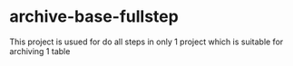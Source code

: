 # archive-base-fullstep
This project is usued for do all steps in only 1 project which is suitable for archiving 1 table
